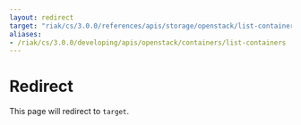 ```yaml
---
layout: redirect
target: "riak/cs/3.0.0/references/apis/storage/openstack/list-containers/"
aliases:
- /riak/cs/3.0.0/developing/apis/openstack/containers/list-containers
---
```


# Redirect

This page will redirect to `target`.
